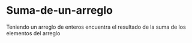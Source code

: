 # Suma-de-un-arreglo
Teniendo un arreglo de enteros encuentra el resultado de la suma de los elementos del arreglo
